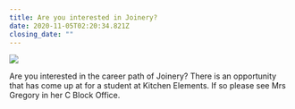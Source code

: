 ```yaml
---
title: Are you interested in Joinery?
date: 2020-11-05T02:20:34.821Z
closing_date: ""
---
```

![](https://res.cloudinary.com/whanganuihigh/image/upload/v1604542967/Careers%20and%20Vocational/05.11.2020_-_Joinery.jpg)

Are you interested in the career path of Joinery? There is an opportunity that has come up at for a student at Kitchen Elements. If so please see Mrs Gregory in her C Block Office.